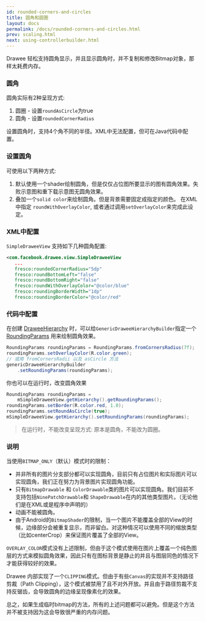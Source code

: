 ```yaml
---
id: rounded-corners-and-circles
title: 圆角和圆圈
layout: docs
permalink: /docs/rounded-corners-and-circles.html
prev: scaling.html
next: using-controllerbuilder.html
---
```


Drawee 轻松支持圆角显示，并且显示圆角时，并不复制和修改Bitmap对象，那样太耗费内存。

### 圆角

圆角实际有2种呈现方式:

1. 圆圈 - 设置`roundAsCircle`为true
2. 圆角 - 设置`roundedCornerRadius`

设置圆角时，支持4个角不同的半径。XML中无法配置，但可在Java代码中配置。

### 设置圆角

可使用以下两种方式:

1. 默认使用一个shader绘制圆角，但是仅仅占位图所要显示的图有圆角效果。失败示意图和重下载示意图无圆角效果。
2. 叠加一个`solid color`来绘制圆角。但是背景需要固定成指定的颜色。
    在XML中指定 `roundWithOverlayColor`, 或者通过调用`setOverlayColor`来完成此设定。

### XML中配置

`SimpleDraweeView` 支持如下几种圆角配置:

```xml
<com.facebook.drawee.view.SimpleDraweeView
   ...
   fresco:roundedCornerRadius="5dp"
   fresco:roundBottomLeft="false"
   fresco:roundBottomRight="false"
   fresco:roundWithOverlayColor="@color/blue"
   fresco:roundingBorderWidth="1dp"
   fresco:roundingBorderColor="@color/red"
```

### 代码中配置

在创建 [DraweeHierarchy](using-drawees-code.html) 时，可以给`GenericDraweeHierarchyBuilder`指定一个[RoundingParams](../javadoc/reference/com/facebook/drawee/generic/RoundingParams.html) 用来绘制圆角效果。


```java
RoundingParams roundingParams = RoundingParams.fromCornersRadius(7f);
roundingParams.setOverlayColor(R.color.green);
// 或用 fromCornersRadii 以及 asCircle 方法
genericDraweeHierarchyBuilder
    .setRoundingParams(roundingParams);
```

你也可以在运行时，改变圆角效果

```java
RoundingParams roundingParams = 
    mSimpleDraweeView.getHierarchy().getRoundingParams();
roundingParams.setBorder(R.color.red, 1.0);
roundingParams.setRoundAsCircle(true);
mSimpleDraweeView.getHierarchy().setRoundingParams(roundingParams);
```

> 在运行时，不能改变呈现方式: 原本是圆角，不能改为圆圈。
> 

### 说明

当使用`BITMAP_ONLY`（默认）模式时的限制：

- 并非所有的图片分支部分都可以实现圆角，目前只有占位图片和实际图片可以实现圆角，我们正在努力为背景图片实现圆角功能。
- 只有`BitmapDrawable` 和 `ColorDrawable`类的图片可以实现圆角。我们目前不支持包括`NinePatchDrawable`和 `ShapeDrawable`在内的其他类型图片。（无论他们是在XML或是程序中声明的）
- 动画不能被圆角。
- 由于Android的`BitmapShader`的限制，当一个图片不能覆盖全部的View的时候，边缘部分会被重复显示，而非留白。对这种情况可以使用不同的缩放类型（比如centerCrop）来保证图片覆盖了全部的View。

`OVERLAY_COLOR`模式没有上述限制，但由于这个模式使用在图片上覆盖一个纯色图层的方式来模拟圆角效果，因此只有在图标背景是静止的并且与图层同色的情况下才能获得较好的效果。

Drawee 内部实现了一个`CLIPPING`模式。但由于有些`Canvas`的实现并不支持路径剪裁（Path Clipping），这个模式被禁用了且不对外开放。并且由于路径剪裁不支持反锯齿，会导致圆角的边缘呈现像素化的效果。

总之，如果生成临时bitmap的方法，所有的上述问题都可以避免。但是这个方法并不被支持因为这会导致很严重的内存问题。
